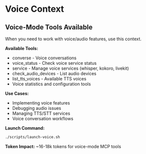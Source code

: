 # Voice Context

## Voice-Mode Tools Available
When you need to work with voice/audio features, use this context.

**Available Tools:**
- converse - Voice conversations
- voice_status - Check voice service status
- service - Manage voice services (whisper, kokoro, livekit)
- check_audio_devices - List audio devices
- list_tts_voices - Available TTS voices
- Voice statistics and configuration tools

**Use Cases:**
- Implementing voice features
- Debugging audio issues
- Managing TTS/STT services
- Voice conversation workflows

**Launch Command:**
```bash
./scripts/launch-voice.sh
```

**Token Impact:** ~16-18k tokens for voice-mode MCP tools
